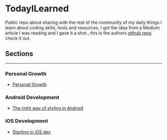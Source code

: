 # TodayILearned
Public repo about sharing with the rest of the community of my daily things I learn about coding skills, tools and resources. I got the idea from a Medium article I was reading and I gave it a shot , this is the authors [github repo](https://github.com/wajahatkarim3/Today-I-Learned) check it out.


## Sections
---
### Personal Growth
- [Personal Growth](Personal-Growth/Show-Your-Job-Tools.md)

### Android Development
- [The right way of styling in Android](Android/Styling-UX/Mastering-Android-Themes.md)

### iOS Development
- [Starting in iOS dev](iOS-Dev/Development/Starting-in-iOS.md)
